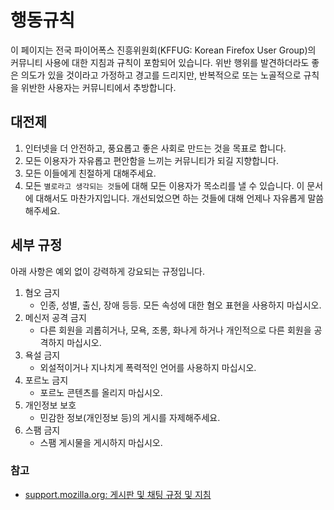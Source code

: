 # 행동규칙

이 페이지는 전국 파이어폭스 진흥위원회(KFFUG: Korean Firefox User Group)의 커뮤니티 사용에 대한 지침과 규칙이 포함되어 있습니다.
위반 행위를 발견하더라도 좋은 의도가 있을 것이라고 가정하고 경고를 드리지만, 반복적으로 또는 노골적으로 규칙을 위반한 사용자는 커뮤니티에서 추방합니다.

## 대전제
1. 인터넷을 더 안전하고, 풍요롭고 좋은 사회로 만드는 것을 목표로 합니다.  
2. 모든 이용자가 자유롭고 편안함을 느끼는 커뮤니티가 되길 지향합니다.
3. 모든 이들에게 친절하게 대해주세요.
4. 모든 `별로라고 생각되는 것들`에 대해 모든 이용자가 목소리를 낼 수 있습니다. 이 문서에 대해서도 마찬가지입니다. 개선되었으면 하는 것들에 대해 언제나 자유롭게 말씀해주세요.

## 세부 규정
아래 사항은 예외 없이 강력하게 강요되는 규정입니다.
1. 혐오 금지
   - 인종, 성별, 출신, 장애 등등. 모든 속성에 대한 혐오 표현을 사용하지 마십시오.
2. 메신저 공격 금지
   - 다른 회원을 괴롭히거나, 모욕, 조롱, 화나게 하거나 개인적으로 다른 회원을 공격하지 마십시오.
3. 욕설 금지
   - 외설적이거나 지나치게 폭력적인 언어를 사용하지 마십시오.
4. 포르노 금지
   - 포르노 콘텐츠를 올리지 마십시오.
5. 개인정보 보호
   - 민감한 정보(개인정보 등)의 게시를 자제해주세요.
6. 스팸 금지
   - 스팸 게시물을 게시하지 마십시오.

### 참고
- [support.mozilla.org: 게시판 및 채팅 규정 및 지침](https://support.mozilla.org/ko/kb/%EA%B2%8C%EC%8B%9C%ED%8C%90%20%EB%B0%8F%20%EC%B1%84%ED%8C%85%20%EA%B7%9C%EC%A0%95%20%EB%B0%8F%20%EC%A7%80%EC%B9%A8)
